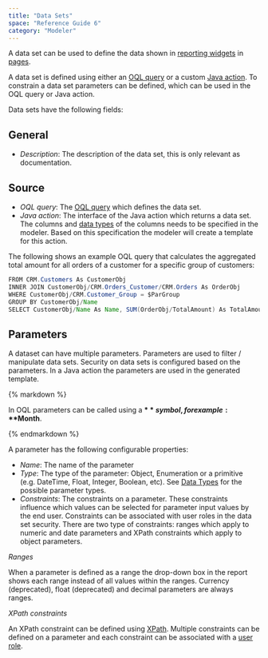 ```yaml
---
title: "Data Sets"
space: "Reference Guide 6"
category: "Modeler"
---
```



A data set can be used to define the data shown in [reporting widgets](report-widgets) in [pages](pages).

A data set is defined using either an [OQL query](oql) or a custom [Java action](java-actions). To constrain a data set parameters can be defined, which can be used in the OQL query or Java action.

Data sets have the following fields:

## General

*   _Description_: The description of the data set, this is only relevant as documentation.

## Source

*   _OQL query_: The [OQL query](oql) which defines the data set.
*   _Java action_: The interface of the Java action which returns a data set. The columns and [data types](data-types) of the columns needs to be specified in the modeler. Based on this specification the modeler will create a template for this action.

The following shows an example OQL query that calculates the aggregated total amount for all orders of a customer for a specific group of customers:

```java
FROM CRM.Customers As CustomerObj
INNER JOIN CustomerObj/CRM.Orders_Customer/CRM.Orders As OrderObj
WHERE CustomerObj/CRM.Customer_Group = $ParGroup
GROUP BY CustomerObj/Name
SELECT CustomerObj/Name As Name, SUM(OrderObj/TotalAmount) As TotalAmount
```

## Parameters

A dataset can have multiple parameters. Parameters are used to filter / manipulate data sets. Security on data sets is configured based on the parameters. In a Java action the parameters are used in the generated template.

<div class="alert alert-info">{% markdown %}

In OQL parameters can be called using a **$** symbol, for example: **$Month**.

{% endmarkdown %}</div>

A parameter has the following configurable properties:

*   _Name_: The name of the parameter
*   _Type_: The type of the parameter: Object, Enumeration or a primitive (e.g. DateTime, Float, Integer, Boolean, etc). See [Data Types](data-types) for the possible parameter types.
*   _Constraints_: The constraints on a parameter. These constraints influence which values can be selected for parameter input values by the end user. Constraints can be associated with user roles in the data set security. There are two type of constraints: ranges which apply to numeric and date parameters and XPath constraints which apply to object parameters.

_Ranges_

When a parameter is defined as a range the drop-down box in the report shows each range instead of all values within the ranges. Currency (deprecated), float (deprecated) and decimal parameters are always ranges.

_XPath constraints_

An XPath constraint can be defined using [XPath](xpath). Multiple constraints can be defined on a parameter and each constraint can be associated with a [user role](user-roles).
